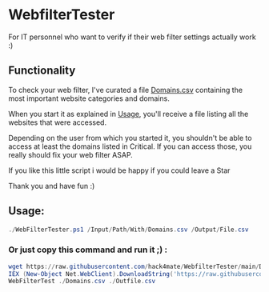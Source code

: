 # WebfilterTester
For IT personnel who want to verify if their web filter settings actually work :)

## Functionality

To check your web filter, I've curated a file [Domains.csv](./Domains.csv) containing the most important website categories and domains.

When you start it as explained in [Usage](./README.md##Usage), you'll receive a file listing all the websites that were accessed.

Depending on the user from which you started it, you shouldn't be able to access at least the domains listed in Critical. If you can access those, you really should fix your web filter ASAP.

If you like this little script i would be happy if you could leave a Star

Thank you and have fun :)

## Usage:

```PowerShell
./WebFilterTester.ps1 /Input/Path/With/Domains.csv /Output/File.csv

```

### Or just copy this command and run it ;) :

```PowerShell
wget https://raw.githubusercontent.com/hack4mate/WebfilterTester/main/Domains.csv -OutFile Domains.csv;
IEX (New-Object Net.WebClient).DownloadString('https://raw.githubusercontent.com/hack4mate/WebfilterTester/main/WebFilterTester.ps1');
WebFilterTest ./Domains.csv ./Outfile.csv
```
